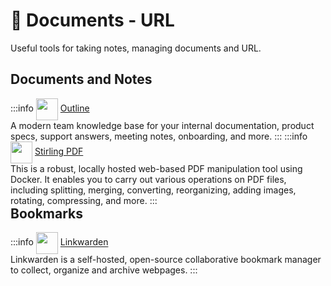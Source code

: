 # 📄 Documents - URL

Useful tools for taking notes, managing documents and URL.

## Documents and Notes
:::info [<img src="/outline-icon.png" width="35" height="35" style="display:inline-block; vertical-align: middle;">](./services/outline) ‎ ‎ [Outline](./services/outline) <Badge type="tip" text="docker" style=" position: relative; float: right;" />
A modern team knowledge base for your internal documentation, product specs, support answers, meeting notes, onboarding, and more.
:::
:::info [<img src="/stirling-icon.png" width="35" height="35" style="display:inline-block; vertical-align: middle;">](./services/stirling-pdf) ‎ ‎ [Stirling PDF](./services/stirling-pdf) <Badge type="tip" text="docker" style=" position: relative; float: right;" />
This is a robust, locally hosted web-based PDF manipulation tool using Docker. It enables you to carry out various operations on PDF files, including splitting, merging, converting, reorganizing, adding images, rotating, compressing, and more.
:::

## Bookmarks
:::info [<img src="/linkwarden-icon.png" width="35" height="35" style="display:inline-block; vertical-align: middle;">](./services/linkwarden) ‎ ‎ [Linkwarden](./services/linkwarden) <Badge type="tip" text="docker" style=" position: relative; float: right;" />
Linkwarden is a self-hosted, open-source collaborative bookmark manager to collect, organize and archive webpages.
:::